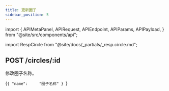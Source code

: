 ```yaml
---
title: 更新圈子
sidebar_position: 5
---
```


import {
  APIMetaPanel,
  APIRequest,
  APIEndpoint,
  APIParams,
  APIPayload,
} from "@site/src/components/api";

import RespCircle from "@site/docs/_partials/_resp.circle.md";

## POST /circles/:id

修改圈子名称。

<APIEndpoint url="/circles/:id" />

<APIMetaPanel scope="CIRCLES:WRITE" />

<APIParams p-id="圈子 ID" p-id-required={true} />

<APIPayload>{`{
  "name":     "圈子名称"
}
`}</APIPayload>

<APIRequest
  title="Update a Circle"
  method="POST"
  url='/circles/a465ffdb-4441-4cb9-8b45-00cf79dfbc46 --data &apos;{"name": "Circle Name"}&apos;'
/>

<RespCircle />
